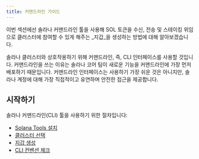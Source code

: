```yaml
---
title: 커맨드라인 가이드
---
```


이번 섹션에선 솔라나 커맨드라인 툴을 사용해 SOL 토큰을 수신, 전송 및 스테이킹 위임으로 클러스터에 참여할 수 있게 해주는 _지갑_을 생성하는 방법에 대해 알아보겠습니다.

솔라나 클러스터와 상호작용하기 위해 커맨드라인, 즉, CLI 인터페이스를 사용할 것입니다. 커맨드라인을 쓰는 이유는 솔라나 코어 팀이 새로운 기능을 커맨드라인에 가장 먼저 배포하기 때문입니다. 커맨드라인 인터페이스는 사용하기 가장 쉬운 것은 아니지만, 솔라나 계정에 대해 가장 직접적이고 유연하며 안전한 접근을 제공합니다.

## 시작하기

솔라나 커맨드라인(CLI) 툴을 사용하기 위한 절차입니다:

- [Solana Tools 설치](cli/install-solana-cli-tools.md)
- [클러스터 선택](cli/choose-a-cluster.md)
- [지갑 생성](wallet-guide/cli.md)
- [CLI 컨벤션 체크](cli/conventions.md)
